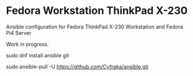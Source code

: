 # Fedora Workstation ThinkPad X-230
Ansible configuration for Fedora ThinkPad X-230 Workstation and Fedora Pi4 Server

Work in progress.

sudo dnf install ansible git 

sudo ansible-pull -U https://github.com/Cyfraka/ansible.git 
